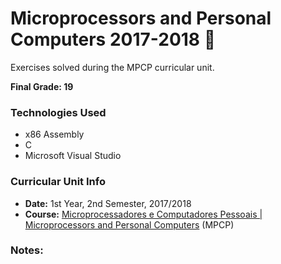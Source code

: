 # Microprocessors and Personal Computers 2017-2018 :file_folder:

Exercises solved during the MPCP curricular unit.

**Final Grade: 19**

### Technologies Used
* x86 Assembly
* C
* Microsoft Visual Studio

### Curricular Unit Info
* **Date:** 1st Year, 2nd Semester, 2017/2018
* **Course:** [Microprocessadores e Computadores Pessoais | Microprocessors and Personal Computers](https://sigarra.up.pt/feup/pt/ucurr_geral.ficha_uc_view?pv_ocorrencia_id=399884 "MPCP") (MPCP)

### Notes:
